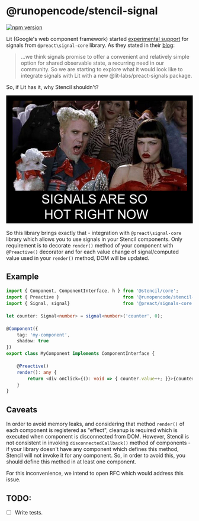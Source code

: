 # @runopencode/stencil-signal

[![npm version](https://badge.fury.io/js/%40runopencode%2Fstencil-signal.svg)](https://badge.fury.io/js/%40runopencode%2Fstencil-signal)

Lit (Google's web component framework)
started [experimental support](https://github.com/lit/lit/tree/3.0/packages/labs/preact-signals)
for signals from `@preact\signal-core` library. As they stated in
their [blog](https://lit.dev/blog/2023-09-27-lit-3.0-prerelease-2):

> ...we think signals promise to offer a convenient and relatively simple option for shared observable state, a 
> recurring need in our community. So we are starting to explore what it would look like to integrate signals with Lit 
> with a new @lit-labs/preact-signals package.

So, if Lit has it, why Stencil shouldn't?

![signals.jpg](docs/signals.jpg)

So this library brings exactly that - integration with `@preact\signal-core` library which allows you to use signals in
your Stencil components. Only requirement is to decorate `render()` method of your component with `@Preactive()`
decorator and for each value change of signal/computed value used in your `render()` method, DOM will be updated.

## Example

```typescript jsx
import { Component, ComponentInterface, h } from '@stencil/core';
import { Preactive }                        from '@runopencode/stencil-signal';
import { Signal, signal}                    from '@preact/signals-core';

let counter: Signal<number> = signal<number>('counter', 0);

@Component({
    tag: 'my-component',
    shadow: true
})
export class MyComponent implements ComponentInterface {

    @Preactive()
    render(): any {
        return <div onClick={(): void => { counter.value++; }}>{counter.value}</div>;
    }
}
```

## Caveats

In order to avoid memory leaks, and considering that method `render()` of each component is registered as "effect",
cleanup is required which is executed when component is disconnected from DOM. However, Stencil is not consistent in
invoking `disconnectedCallback()` method of components - if your library doesn't have any component which defines this
method, Stencil will not invoke it for any component. So, in order to avoid this, you should define this method in at
least one component.

For this inconvenience, we intend to open RFC which would address this issue.

## TODO:

- [ ] Write tests.